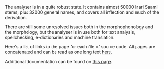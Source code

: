 The analyser is in a quite robust state. It contains
almost 50000 Inari Saami stems, plus 32000 general names,
and covers all inflection and much of the derivation.

There are still some unresolved issues both in the morphophonology
and the morphology, but the analyser is in use both for
text analysis, spellchecking, e-dictionaries and machine translation.

Here's a list of links to the page for each file of source code. All pages are concatenated and can be read as one long text [here](smn.md).

Additional documentation can be found on [this page](j-smn.md).
